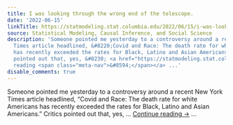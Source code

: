 ```yaml
---
title: I was looking through the wrong end of the telescope.
date: '2022-06-15'
linkTitle: https://statmodeling.stat.columbia.edu/2022/06/15/i-was-looking-through-the-wrong-end-of-the-telescope/
source: Statistical Modeling, Causal Inference, and Social Science
description: 'Someone pointed me yesterday to a controversy around a recent New York
  Times article headlined, &#8220;Covid and Race: The death rate for white Americans
  has recently exceeded the rates for Black, Latino and Asian Americans.&#8221; Critics
  pointed out that, yes, &#8230; <a href="https://statmodeling.stat.columbia.edu/2022/06/15/i-was-looking-through-the-wrong-end-of-the-telescope/">Continue
  reading <span class="meta-nav">&#8594;</span></a> ...'
disable_comments: true
---
```

Someone pointed me yesterday to a controversy around a recent New York Times article headlined, &#8220;Covid and Race: The death rate for white Americans has recently exceeded the rates for Black, Latino and Asian Americans.&#8221; Critics pointed out that, yes, &#8230; <a href="https://statmodeling.stat.columbia.edu/2022/06/15/i-was-looking-through-the-wrong-end-of-the-telescope/">Continue reading <span class="meta-nav">&#8594;</span></a> ...